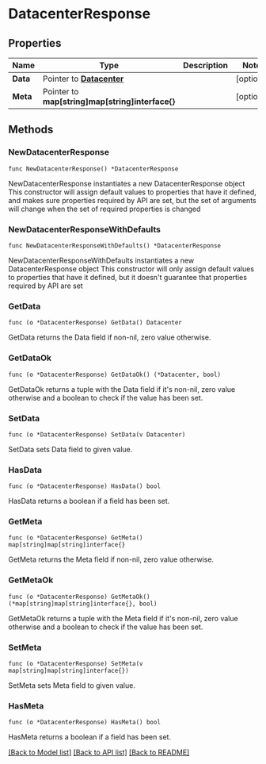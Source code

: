# DatacenterResponse

## Properties

Name | Type | Description | Notes
------------ | ------------- | ------------- | -------------
**Data** | Pointer to [**Datacenter**](Datacenter.md) |  | [optional] 
**Meta** | Pointer to **map[string]map[string]interface{}** |  | [optional] 

## Methods

### NewDatacenterResponse

`func NewDatacenterResponse() *DatacenterResponse`

NewDatacenterResponse instantiates a new DatacenterResponse object
This constructor will assign default values to properties that have it defined,
and makes sure properties required by API are set, but the set of arguments
will change when the set of required properties is changed

### NewDatacenterResponseWithDefaults

`func NewDatacenterResponseWithDefaults() *DatacenterResponse`

NewDatacenterResponseWithDefaults instantiates a new DatacenterResponse object
This constructor will only assign default values to properties that have it defined,
but it doesn't guarantee that properties required by API are set

### GetData

`func (o *DatacenterResponse) GetData() Datacenter`

GetData returns the Data field if non-nil, zero value otherwise.

### GetDataOk

`func (o *DatacenterResponse) GetDataOk() (*Datacenter, bool)`

GetDataOk returns a tuple with the Data field if it's non-nil, zero value otherwise
and a boolean to check if the value has been set.

### SetData

`func (o *DatacenterResponse) SetData(v Datacenter)`

SetData sets Data field to given value.

### HasData

`func (o *DatacenterResponse) HasData() bool`

HasData returns a boolean if a field has been set.

### GetMeta

`func (o *DatacenterResponse) GetMeta() map[string]map[string]interface{}`

GetMeta returns the Meta field if non-nil, zero value otherwise.

### GetMetaOk

`func (o *DatacenterResponse) GetMetaOk() (*map[string]map[string]interface{}, bool)`

GetMetaOk returns a tuple with the Meta field if it's non-nil, zero value otherwise
and a boolean to check if the value has been set.

### SetMeta

`func (o *DatacenterResponse) SetMeta(v map[string]map[string]interface{})`

SetMeta sets Meta field to given value.

### HasMeta

`func (o *DatacenterResponse) HasMeta() bool`

HasMeta returns a boolean if a field has been set.


[[Back to Model list]](../README.md#documentation-for-models) [[Back to API list]](../README.md#documentation-for-api-endpoints) [[Back to README]](../README.md)


